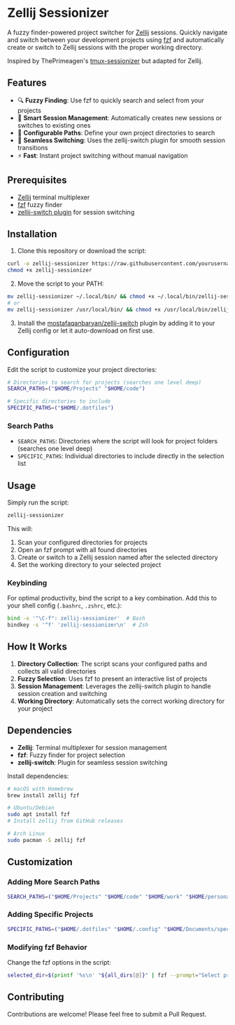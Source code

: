 # Zellij Sessionizer

A fuzzy finder-powered project switcher for [Zellij](https://zellij.dev/) sessions. Quickly navigate and switch between your development projects using [fzf](https://github.com/junegunn/fzf) and automatically create or switch to Zellij sessions with the proper working directory.

Inspired by ThePrimeagen's [tmux-sessionizer](https://github.com/ThePrimeagen/.dotfiles/blob/master/bin/.local/scripts/tmux-sessionizer) but adapted for Zellij.

## Features

- 🔍 **Fuzzy Finding**: Use fzf to quickly search and select from your projects
- 🚀 **Smart Session Management**: Automatically creates new sessions or switches to existing ones
- 📁 **Configurable Paths**: Define your own project directories to search
- 🔄 **Seamless Switching**: Uses the zellij-switch plugin for smooth session transitions
- ⚡ **Fast**: Instant project switching without manual navigation

## Prerequisites

- [Zellij](https://zellij.dev/) terminal multiplexer
- [fzf](https://github.com/junegunn/fzf) fuzzy finder
- [zellij-switch plugin](https://github.com/mostafaqanbaryan/zellij-switch) for session switching

## Installation

1. Clone this repository or download the script:
```bash
curl -o zellij-sessionizer https://raw.githubusercontent.com/yourusername/zellij-sessionizer/main/bin/zellij-sessionizer
chmod +x zellij-sessionizer
```

2. Move the script to your PATH:
```bash
mv zellij-sessionizer ~/.local/bin/ && chmod +x ~/.local/bin/zellij-sessionizer
# or
mv zellij-sessionizer /usr/local/bin/ && chmod +x /usr/local/bin/zellij-sessionizer
```

3. Install the [mostafaqanbaryan/zellij-switch](https://github.com/mostafaqanbaryan/zellij-switch) plugin by adding it to your Zellij config or let it auto-download on first use.

## Configuration

Edit the script to customize your project directories:

```bash
# Directories to search for projects (searches one level deep)
SEARCH_PATHS=("$HOME/Projects" "$HOME/code")

# Specific directories to include
SPECIFIC_PATHS=("$HOME/.dotfiles")
```

### Search Paths
- `SEARCH_PATHS`: Directories where the script will look for project folders (searches one level deep)
- `SPECIFIC_PATHS`: Individual directories to include directly in the selection list

## Usage

Simply run the script:

```bash
zellij-sessionizer
```

This will:
1. Scan your configured directories for projects
2. Open an fzf prompt with all found directories
3. Create or switch to a Zellij session named after the selected directory
4. Set the working directory to your selected project

### Keybinding

For optimal productivity, bind the script to a key combination. Add this to your shell config (`.bashrc`, `.zshrc`, etc.):

```bash
bind -x '"\C-f": zellij-sessionizer'  # Bash
bindkey -s '^f' 'zellij-sessionizer\n'  # Zsh
```

## How It Works

1. **Directory Collection**: The script scans your configured paths and collects all valid directories
2. **Fuzzy Selection**: Uses fzf to present an interactive list of projects
3. **Session Management**: Leverages the zellij-switch plugin to handle session creation and switching
4. **Working Directory**: Automatically sets the correct working directory for your project

## Dependencies

- **Zellij**: Terminal multiplexer for session management
- **fzf**: Fuzzy finder for project selection
- **zellij-switch**: Plugin for seamless session switching

Install dependencies:

```bash
# macOS with Homebrew
brew install zellij fzf

# Ubuntu/Debian
sudo apt install fzf
# Install zellij from GitHub releases

# Arch Linux
sudo pacman -S zellij fzf
```

## Customization

### Adding More Search Paths
```bash
SEARCH_PATHS=("$HOME/Projects" "$HOME/code" "$HOME/work" "$HOME/personal")
```

### Adding Specific Projects
```bash
SPECIFIC_PATHS=("$HOME/.dotfiles" "$HOME/.config" "$HOME/Documents/special-project")
```

### Modifying fzf Behavior
Change the fzf options in the script:
```bash
selected_dir=$(printf '%s\n' "${all_dirs[@]}" | fzf --prompt="Select project: " --height=40% --border)
```

## Contributing

Contributions are welcome! Please feel free to submit a Pull Request.
